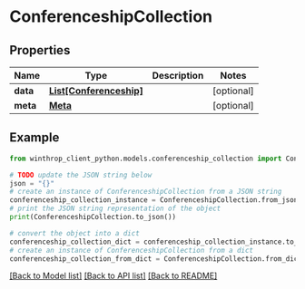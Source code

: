 # ConferenceshipCollection


## Properties

Name | Type | Description | Notes
------------ | ------------- | ------------- | -------------
**data** | [**List[Conferenceship]**](Conferenceship.md) |  | [optional] 
**meta** | [**Meta**](Meta.md) |  | [optional] 

## Example

```python
from winthrop_client_python.models.conferenceship_collection import ConferenceshipCollection

# TODO update the JSON string below
json = "{}"
# create an instance of ConferenceshipCollection from a JSON string
conferenceship_collection_instance = ConferenceshipCollection.from_json(json)
# print the JSON string representation of the object
print(ConferenceshipCollection.to_json())

# convert the object into a dict
conferenceship_collection_dict = conferenceship_collection_instance.to_dict()
# create an instance of ConferenceshipCollection from a dict
conferenceship_collection_from_dict = ConferenceshipCollection.from_dict(conferenceship_collection_dict)
```
[[Back to Model list]](../README.md#documentation-for-models) [[Back to API list]](../README.md#documentation-for-api-endpoints) [[Back to README]](../README.md)


